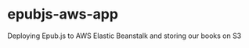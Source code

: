 epubjs-aws-app
==============

Deploying Epub.js to AWS Elastic Beanstalk and storing our books on S3
